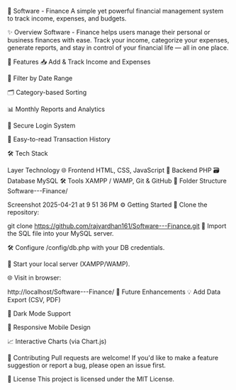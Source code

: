 💸 Software - Finance A simple yet powerful financial management system to track income, expenses, and budgets.

✨ Overview Software - Finance helps users manage their personal or business finances with ease. Track your income, categorize your expenses, generate reports, and stay in control of your financial life — all in one place.

🚀 Features 📥 Add & Track Income and Expenses

📅 Filter by Date Range

🗂️ Category-based Sorting

📊 Monthly Reports and Analytics

🔐 Secure Login System

🧾 Easy-to-read Transaction History

🛠️ Tech Stack

Layer Technology 🌐 Frontend HTML, CSS, JavaScript 🧠 Backend PHP 🗃️ Database MySQL 🛠️ Tools XAMPP / WAMP, Git & GitHub 📁 Folder Structure Software---Finance/

Screenshot 2025-04-21 at 9 51 36 PM
⚙️ Getting Started 🔽 Clone the repository:

git clone https://github.com/rajvardhan161/Software---Finance.git 📂 Import the SQL file into your MySQL server.

🛠️ Configure /config/db.php with your DB credentials.

🚀 Start your local server (XAMPP/WAMP).

🌐 Visit in browser:

http://localhost/Software---Finance/ 🧩 Future Enhancements 💡 Add Data Export (CSV, PDF)

🌙 Dark Mode Support

📱 Responsive Mobile Design

📈 Interactive Charts (via Chart.js)

🤝 Contributing Pull requests are welcome! If you'd like to make a feature suggestion or report a bug, please open an issue first.

📄 License This project is licensed under the MIT License.
